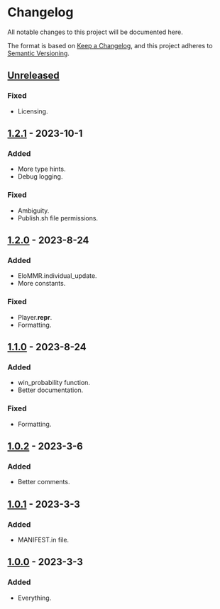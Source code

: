 # Changelog

All notable changes to this project will be documented here.

The format is based on [Keep a Changelog](https://keepachangelog.com/en/1.0.0/),
and this project adheres to [Semantic Versioning](https://semver.org/spec/v2.0.0.html).

## [Unreleased]

### Fixed

- Licensing.

## [1.2.1] - 2023-10-1

### Added

- More type hints.
- Debug logging.

### Fixed

- Ambiguity.
- Publish.sh file permissions.

## [1.2.0] - 2023-8-24

### Added

- EloMMR.individual_update.
- More constants.

### Fixed

- Player.__repr__.
- Formatting.

## [1.1.0] - 2023-8-24

### Added

- win_probability function.
- Better documentation.

### Fixed

- Formatting.

## [1.0.2] - 2023-3-6

### Added

- Better comments.

## [1.0.1] - 2023-3-3

### Added

- MANIFEST.in file.

## [1.0.0] - 2023-3-3

### Added

- Everything.

[Unreleased]: https://github.com/duhby/elommr/compare/v1.2.1...master
[1.2.1]: https://github.com/duhby/elommr/releases/tag/v1.2.1
[1.2.0]: https://github.com/duhby/elommr/releases/tag/v1.2.0
[1.1.0]: https://github.com/duhby/elommr/releases/tag/v1.1.0
[1.0.2]: https://github.com/duhby/elommr/releases/tag/v1.0.2
[1.0.1]: https://github.com/duhby/elommr/releases/tag/v1.0.1
[1.0.0]: https://github.com/duhby/elommr/releases/tag/v1.0.0
